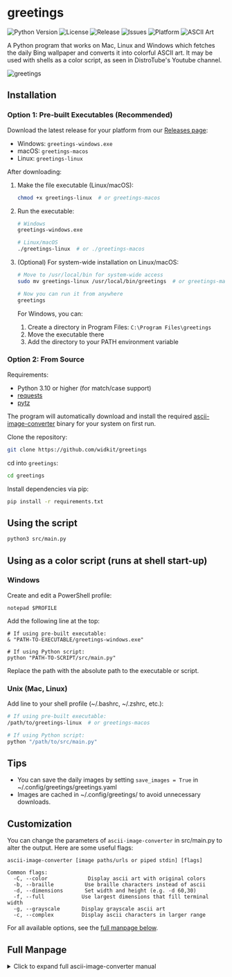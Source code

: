 # greetings

![Python Version](https://img.shields.io/badge/python-3.10+-blue)
![License](https://img.shields.io/badge/license-MIT-green)
![Release](https://img.shields.io/github/v/release/widkit/greetings)
![Issues](https://img.shields.io/github/issues/widkit/greetings)
![Platform](https://img.shields.io/badge/platform-linux%20%7C%20macos%20%7C%20windows-lightgrey)
![ASCII Art](https://img.shields.io/badge/ascii-art-FF69B4)

A Python program that works on Mac, Linux and Windows which fetches the daily Bing wallpaper and converts it into colorful ASCII art. It may be used with shells as a color script, as seen in DistroTube's Youtube channel.

![greetings](https://github.com/user-attachments/assets/507ac856-4298-4fb6-ae2c-14ece783654b)

## Installation

### Option 1: Pre-built Executables (Recommended)
Download the latest release for your platform from our [Releases page](https://github.com/widkit/greetings/releases):
- Windows: `greetings-windows.exe`
- macOS: `greetings-macos`
- Linux: `greetings-linux`

After downloading:
1. Make the file executable (Linux/macOS):
   ```bash
   chmod +x greetings-linux  # or greetings-macos
   ```
2. Run the executable:
   ```bash
   # Windows
   greetings-windows.exe
   ```
   ```bash
   # Linux/macOS
   ./greetings-linux  # or ./greetings-macos
   ```

3. (Optional) For system-wide installation on Linux/macOS:
   ```bash
   # Move to /usr/local/bin for system-wide access
   sudo mv greetings-linux /usr/local/bin/greetings  # or greetings-macos
   
   # Now you can run it from anywhere
   greetings
   ```

   For Windows, you can:
   1. Create a directory in Program Files: `C:\Program Files\greetings`
   2. Move the executable there
   3. Add the directory to your PATH environment variable

### Option 2: From Source
Requirements:
* Python 3.10 or higher (for match/case support)
* [requests](https://pypi.org/project/requests/)
* [pytz](https://github.com/stub42/pytz)

The program will automatically download and install the required [ascii-image-converter](https://github.com/TheZoraiz/ascii-image-converter) binary for your system on first run.

Clone the repository:
```bash
git clone https://github.com/widkit/greetings
```
cd into `greetings`:

```bash
cd greetings
```
Install dependencies via pip:

```bash
pip install -r requirements.txt
```

## Using the script
```bash
python3 src/main.py
```

## Using as a color script (runs at shell start-up)
### Windows
Create and edit a PowerShell profile:
```
notepad $PROFILE
```
Add the following line at the top:
```
# If using pre-built executable:
& "PATH-TO-EXECUTABLE/greetings-windows.exe"

# If using Python script:
python "PATH-TO-SCRIPT/src/main.py"
```
Replace the path with the absolute path to the executable or script.

### Unix (Mac, Linux)
Add line to your shell profile (~/.bashrc, ~/.zshrc, etc.):
```bash
# If using pre-built executable:
/path/to/greetings-linux  # or greetings-macos

# If using Python script:
python "/path/to/src/main.py"
```

## Tips

- You can save the daily images by setting `save_images = True` in ~/.config/greetings/greetings.yaml
- Images are cached in ~/.config/greetings/ to avoid unnecessary downloads.

## Customization

You can change the parameters of `ascii-image-converter` in src/main.py to alter the output. Here are some useful flags:

```
ascii-image-converter [image paths/urls or piped stdin] [flags]

Common flags:
  -C, --color             Display ascii art with original colors
  -b, --braille          Use braille characters instead of ascii
  -d, --dimensions       Set width and height (e.g. -d 60,30)
  -f, --full            Use largest dimensions that fill terminal width
  -g, --grayscale       Display grayscale ascii art
  -c, --complex         Display ascii characters in larger range
```

For all available options, see the [full manpage below](#full-manpage).

## Full Manpage

<details>
<summary>Click to expand full ascii-image-converter manual</summary>

```
ascii-image-converter [image paths/urls or piped stdin] [flags]

Flags:
  -C, --color             Display ascii art with original colors
                          If 24-bit colors aren't supported, uses 8-bit
                          (Inverts with --negative flag)
                          (Overrides --grayscale and --font-color flags)
                          
      --color-bg          If some color flag is passed, use that color
                          on character background instead of foreground
                          (Inverts with --negative flag)
                          (Only applicable for terminal display)
                          
  -d, --dimensions ints   Set width and height for ascii art in CHARACTER length
                          e.g. -d 60,30 (defaults to terminal height)
                          (Overrides --width and --height flags)
                          
  -W, --width int         Set width for ascii art in CHARACTER length
                          Height is kept to aspect ratio
                          e.g. -W 60
                          
  -H, --height int        Set height for ascii art in CHARACTER length
                          Width is kept to aspect ratio
                          e.g. -H 60
                          
  -m, --map string        Give custom ascii characters to map against
                          Ordered from darkest to lightest
                          e.g. -m " .-+#@" (Quotation marks excluded from map)
                          (Overrides --complex flag)
                          
  -b, --braille           Use braille characters instead of ascii
                          Terminal must support braille patterns properly
                          (Overrides --complex and --map flags)
                          
      --threshold int     Threshold for braille art
                          Value between 0-255 is accepted
                          e.g. --threshold 170
                          (Defaults to 128)
                          
      --dither            Apply dithering on image for braille
                          art conversion
                          (Only applicable with --braille flag)
                          (Negates --threshold flag)
                          
  -g, --grayscale         Display grayscale ascii art
                          (Inverts with --negative flag)
                          (Overrides --font-color flag)
                          
  -c, --complex           Display ascii characters in a larger range
                          May result in higher quality
                          
  -f, --full              Use largest dimensions for ascii art
                          that fill the terminal width
                          (Overrides --dimensions, --width and --height flags)
                          
  -n, --negative          Display ascii art in negative colors
                          
  -x, --flipX             Flip ascii art horizontally
                          
  -y, --flipY             Flip ascii art vertically
                          
  -s, --save-img string   Save ascii art as a .png file
                          Format: <image-name>-ascii-art.png
                          Image will be saved in passed path
                          (pass . for current directory)
                          
      --save-txt string   Save ascii art as a .txt file
                          Format: <image-name>-ascii-art.txt
                          File will be saved in passed path
                          (pass . for current directory)
                          
      --save-gif string   If input is a gif, save it as a .gif file
                          Format: <gif-name>-ascii-art.gif
                          Gif will be saved in passed path
                          (pass . for current directory)
                          
      --save-bg ints      Set background color for --save-img
                          and --save-gif flags
                          Pass an RGBA value
                          e.g. --save-bg 255,255,255,100
                          (Defaults to 0,0,0,100)
                          
      --font string       Set font for --save-img and --save-gif flags
                          Pass file path to font .ttf file
                          e.g. --font ./RobotoMono-Regular.ttf
                          (Defaults to Hack-Regular for ascii and
                           DejaVuSans-Oblique for braille)
                          
      --font-color ints   Set font color for terminal as well as
                          --save-img and --save-gif flags
                          Pass an RGB value
                          e.g. --font-color 0,0,0
                          (Defaults to 255,255,255)
                          
      --only-save         Don't print ascii art on terminal
                          if some saving flag is passed
                          
      --formats           Display supported input formats
                          
  -h, --help              Help for ascii-image-converter
                          
  -v, --version           Version for ascii-image-converter
```
</details>


